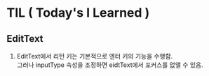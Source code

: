 # TIL ( Today's I Learned )
## EditText
   1. EditText에서 리턴 키는 기본적으로 엔터 키의 기능을 수행함.  
      그러나 inputType 속성을 조정하면 eidtText에서 포커스를 없앨 수 있음.